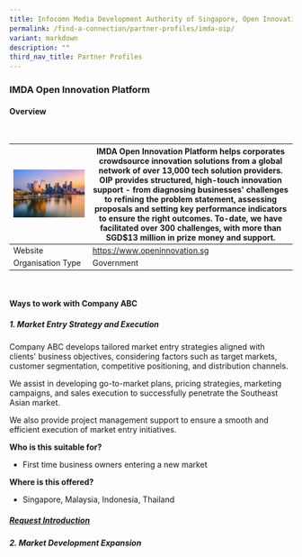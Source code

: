 ```yaml
---
title: Infocomn Media Development Authority of Singapore, Open Innovation Platform
permalink: /find-a-connection/partner-profiles/imda-oip/
variant: markdown
description: ""
third_nav_title: Partner Profiles
---
```

### IMDA Open Innovation Platform
#### Overview
<br>

| ![](/images/edb%20virtual%20background_10_preview.jpg) | IMDA Open Innovation Platform helps corporates crowdsource innovation solutions from a global network of over 13,000 tech solution providers. OIP provides structured, high-touch innovation support - from diagnosing businesses' challenges to refining the problem statement, assessing proposals and setting key performance indicators to ensure the right outcomes. To-date, we have facilitated over 300 challenges, with more than SGD$13 million in prize money and support.  | 
| -------- | -------- | 
| Website |  https://www.openinnovation.sg
| Organisation Type| Government 

<br>

#### Ways to work with Company ABC
##### 1. Market Entry Strategy and Execution
Company ABC develops tailored market entry strategies aligned with clients' business objectives, considering factors such as target markets, customer segmentation, competitive positioning, and distribution channels.  

We assist in developing go-to-market plans, pricing strategies, marketing campaigns, and sales execution to successfully penetrate the Southeast Asian market. 

We also provide project management support to ensure a smooth and efficient execution of market entry initiatives.

**Who is this suitable for?** 
* First time business owners entering a new market

**Where is this offered?** 
* Singapore, Malaysia, Indonesia, Thailand

##### [Request Introduction](https://form.gov.sg/6530993c6043620012ab94c1?6530a25523d653001217d3a6=ASTAR%20Bioprocessing%20Institute)

##### 2. Market Development Expansion